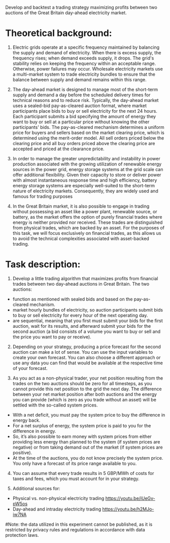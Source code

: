 Develop and backtest a trading strategy maximizing profits between two auctions of the Great Britain day-ahead electricity market.

# Theoretical background:

1) Electric grids operate at a specific frequency maintained by balancing the supply and demand of electricity. When there is excess supply, the frequency rises; when demand exceeds supply, it drops. The grid's stability relies on keeping the frequency within an acceptable range. Otherwise, power failures may occur. Wholesale electricity markets use a multi-market system to trade electricity bundles to ensure that the balance between supply and demand remains within this range.

2) The day-ahead market is designed to manage most of the short-term supply and demand a day before the scheduled delivery times for technical reasons and to reduce risk. Typically, the day-ahead market uses a sealed-bid pay-as-cleared auction format, where market participants place bids to buy or sell electricity for the next 24 hours. Each participant submits a bid specifying the amount of energy they want to buy or sell at a particular price without knowing the other participants' bids. The pay-as-cleared mechanism determines a uniform price for buyers and sellers based on the market clearing price, which is determined using the merit-order model. All sell orders priced below the clearing price and all buy orders priced above the clearing price are accepted and priced at the clearance price.

3) In order to manage the greater unpredictability and instability in power production associated with the growing utilization of renewable energy sources in the power grid, energy storage systems at the grid scale can offer additional flexibility. Given their capacity to store or deliver power with almost instantaneous response time and high efficiency, battery energy storage systems are especially well-suited to the short-term nature of electricity markets. Consequently, they are widely used and famous for trading purposes

4) In the Great Britain market, it is also possible to engage in trading without possessing an asset like a power plant, renewable source, or battery, as the market offers the option of purely financial trades where energy is neither provided nor received. These trades are distinguished from physical trades, which are backed by an asset. For the purposes of this task, we will focus exclusively on financial trades, as this allows us to avoid the technical complexities associated with asset-backed trading.

# Task description:

1) Develop a little trading algorithm that maximizes profits from financial trades between two day-ahead auctions in Great Britain. The two auctions:
  - function as mentioned with sealed bids and based on the pay-as-cleared mechanism.
  - market hourly bundles of electricity, so auction participants submit bids to buy or sell electricity for every hour of the next operating day.
  - are sequential, meaning that you first must submit your bids for the first auction, wait for its results, and afterward submit your bids for the second auction (a bid consists of a volume you want to buy or sell and
the price you want to pay or receive).

2) Depending on your strategy, producing a price forecast for the second auction can make a lot of sense. You can use the input variables to create your own forecast. You can also choose a different approach or use any data you can find that would be available at the respective time of your forecast.

3) As you act as a non-physical trader, your net position resulting from the trades on the two auctions should be zero for all timesteps, as you cannot provide this net position to the grid the next day. The difference between your net market position after both auctions and the energy you can provide (which is zero as you trade without an asset) will be settled with the so-called system prices.
  - With a net deficit, you must pay the system price to buy the difference in energy back.
  - For a net surplus of energy, the system price is paid to you for the difference in energy.
  - So, it’s also possible to earn money with system prices from either providing less energy than planned to the system (if system prices are negative) or from taking demand out of the market (if system prices are
positive).
  - At the time of the auctions, you do not know precisely the system price. You only have a forecast of its price range available to you.

4) You can assume that every trade results in 5 GBP/MWh of costs for taxes and fees, which you must account for in your strategy.

5) Additional sources for:
  - Physical vs. non-physical electricity trading https://youtu.be/iUeGv-pW5os
  - Day-ahead and intraday electricity trading	https://youtu.be/h2MJo-iw7NA

#Note: the data utilized in this experiment cannot be published, as it is restricted by privacy rules and regulations in accordance with data protection laws.
